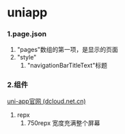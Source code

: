 # uniapp
### 1.page.json
1. "pages"数组的第一项，是显示的页面
2. "style"
	1. "navigationBarTitleText"标题
### 2.组件
[uni-app官网 (dcloud.net.cn)](https://uniapp.dcloud.net.cn/component/view.html)

1. repx
	1. 750repx 宽度充满整个屏幕